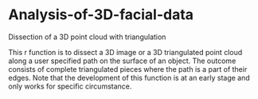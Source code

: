 # Analysis-of-3D-facial-data
Dissection of a 3D point cloud with triangulation

This r function is to dissect a 3D image or a 3D triangulated point cloud along a user specified path on the surface of an object. The outcome consists of complete triangulated pieces where the path is a part of their edges.
Note that the development of this function is at an early stage and only works for specific circumstance.
